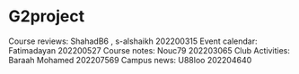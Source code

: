 # G2project
Course reviews: ShahadB6 , s-alshaikh 202200315 
Event calendar: Fatimadayan 202200527
Course notes: Nouc79 202203065
Club Activities: Baraah Mohamed 202207569
Campus news: U88loo 202204640
